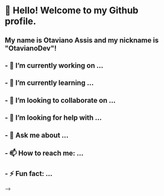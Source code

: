 # 👋 Hello! Welcome to my Github profile.
## My name is Otaviano Assis and my nickname is "OtavianoDev"!


## - 🔭 I’m currently working on ...
## -  🌱 I’m currently learning ...
## - 👯 I’m looking to collaborate on ...
## - 🤔 I’m looking for help with ...
## - 💬 Ask me about ...
## - 📫 How to reach me: ...
## - ⚡ Fun fact: ...
-->
